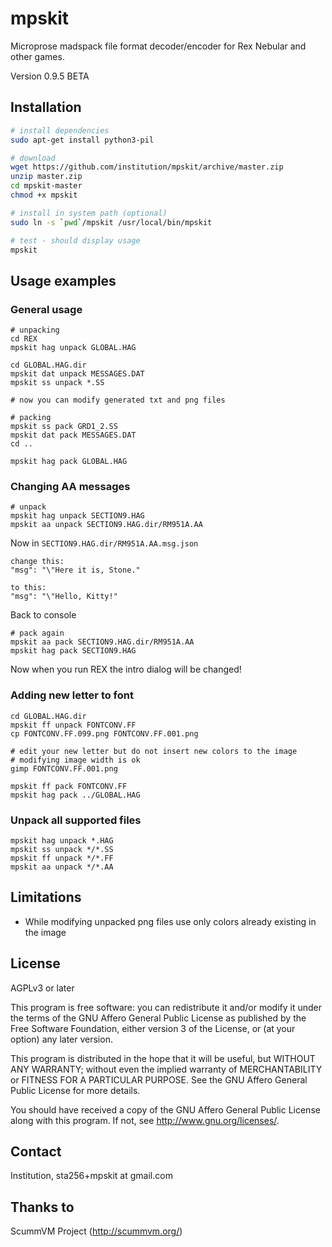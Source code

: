 mpskit
======

Microprose madspack file format decoder/encoder for Rex Nebular and other games.

Version 0.9.5 BETA

Installation
------------

```bash
# install dependencies
sudo apt-get install python3-pil

# download
wget https://github.com/institution/mpskit/archive/master.zip
unzip master.zip
cd mpskit-master
chmod +x mpskit

# install in system path (optional)
sudo ln -s `pwd`/mpskit /usr/local/bin/mpskit

# test - should display usage
mpskit
```

Usage examples
--------------

### General usage ###

	# unpacking
	cd REX
	mpskit hag unpack GLOBAL.HAG

	cd GLOBAL.HAG.dir
	mpskit dat unpack MESSAGES.DAT
	mpskit ss unpack *.SS

	# now you can modify generated txt and png files

	# packing
	mpskit ss pack GRD1_2.SS
	mpskit dat pack MESSAGES.DAT
	cd ..

	mpskit hag pack GLOBAL.HAG
	

### Changing AA messages ###

	# unpack
	mpskit hag unpack SECTION9.HAG
	mpskit aa unpack SECTION9.HAG.dir/RM951A.AA


Now in `SECTION9.HAG.dir/RM951A.AA.msg.json`
	
	change this:
	"msg": "\"Here it is, Stone."
	
	to this:
	"msg": "\"Hello, Kitty!"      

Back to console

	# pack again
	mpskit aa pack SECTION9.HAG.dir/RM951A.AA
	mpskit hag pack SECTION9.HAG


Now when you run REX the intro dialog will be changed!


### Adding new letter to font ###


	cd GLOBAL.HAG.dir
	mpskit ff unpack FONTCONV.FF
	cp FONTCONV.FF.099.png FONTCONV.FF.001.png
	
	# edit your new letter but do not insert new colors to the image
	# modifying image width is ok
	gimp FONTCONV.FF.001.png
		
	mpskit ff pack FONTCONV.FF
	mpskit hag pack ../GLOBAL.HAG
	
### Unpack all supported files ###

	mpskit hag unpack *.HAG
	mpskit ss unpack */*.SS
	mpskit ff unpack */*.FF
	mpskit aa unpack */*.AA
	

Limitations
-----------

* While modifying unpacked png files use only colors already existing in the image

License
-------
AGPLv3 or later

This program is free software: you can redistribute it and/or modify
it under the terms of the GNU Affero General Public License as published by
the Free Software Foundation, either version 3 of the License, or
(at your option) any later version.

This program is distributed in the hope that it will be useful,
but WITHOUT ANY WARRANTY; without even the implied warranty of
MERCHANTABILITY or FITNESS FOR A PARTICULAR PURPOSE.  See the
GNU Affero General Public License for more details.

You should have received a copy of the GNU Affero General Public License
along with this program.  If not, see <http://www.gnu.org/licenses/>.

Contact
-------
Institution, sta256+mpskit at gmail.com

Thanks to
---------
ScummVM Project (http://scummvm.org/)







